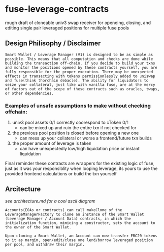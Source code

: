 # fuse-leverage-contracts
rough draft of cloneable univ3 swap receiver for openeing, closing, and editing single pair leveraged positions for multiple fuse pools




## Design Philisophy / Disclaimer 
`Smart Wallet / Leverage Manager (V1) is designed to be as simple as possible. This means that all computation and checks are done while building the transaction off-chain. If you decide to build your txns and monitor the positions opened by these contracts yourself, you are fully responsible for the proper execution. There may be unexpected effects in transacting with tokens permissionlessly added to uniswap and fuse(think thorchain debacle). The ability for liquidators to seize your collateral, just like with vanilla fuse, are at the mercy of factors out of the scope of these contracts such as oracles, twaps, or other dependencies.`

### Examples of unsafe assumptions to make without checking offchain:
1) univ3 pool assets 0/1 correctly coorespond to cToken 0/1
   - can be mixed up and ruin the entire txn if not checked for
2) the previous pool position is closed before opening a new one
   - can mess up your collateral or worse a frontend/future txn builds
3) the proper amount of leverage is taken 
   - can have unexpectedly low/high liquidation price or instant liquidation

Final reminder these contracts are wrappers for the existing logic of fuse, just as it was your responsiblity when looping leverage, its yours to use the provided frontend calculations or build the txn yourself

## Arcitecture
*see architecture.md for a cool ascii diagram*

`Accounts(EOAs or contracts) can call makeClone of the LeverageManagerFactory to clone an instance of the Smart Wallet (Leverage Manager / Account Data) contracts, in which the initialization function, mimicing a constructor, sets the account to the owner of the Smart Wallet.`

`Upon cloning a Smart Wallet, an Account can now transfer ERC20 tokens to it as margin, open/edit/close one lend/borrow leveraged position per pool, and withdraw their margin.`





